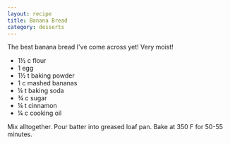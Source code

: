 ```yaml
---
layout: recipe
title: Banana Bread
category: desserts
---
```

The best banana bread I've come across yet! Very moist!
- 1½ c flour
- 1 egg
- 1½ t baking powder
- 1 c mashed bananas
- ¼ t baking soda
- ¾ c sugar
- ¼ t cinnamon
- ¼ c cooking oil

Mix alltogether. Pour batter into greased loaf pan. 
Bake at 350 F for 50-55 minutes.
